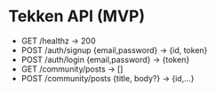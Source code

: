# Tekken API (MVP)
- GET /healthz → 200
- POST /auth/signup {email,password} → {id, token}
- POST /auth/login {email,password} → {token}
- GET /community/posts → []
- POST /community/posts {title, body?} → {id,...}
